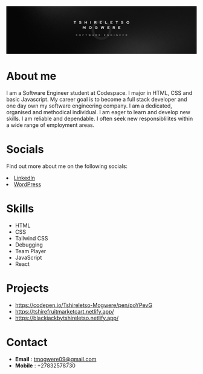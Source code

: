   
  <img src="Blue And Green Professional Technology LinkedIn Banner.png">

  # About me
  I am a Software Engineer student at Codespace. I major in HTML, CSS and basic Javascript. My career goal is to become a full stack developer and one day own my software engineering company. 
  I am a dedicated, organised and methodical individual. I am eager to learn and develop new skills. I am reliable and dependable.
  I often seek new responsiblilites within a wide range of employment areas.

  # Socials
  Find out more about me on the following socials:
      <link rel="stylesheet" href="https://cdnjs.cloudflare.com/ajax/libs/font-awesome/4.7.0/css/font-awesome.min.css">
   <li><a href="https://www.linkedin.com/in/tshireletso-mogwere-8aaba6246/"><i class="fa fa-linkedin-square"></i> LinkedIn</a></li>
   <li><a href="https://wordpress.com/posts/tshire02.wordpress.com"><i class="fa fa-wordpress"></i> WordPress</a></li>
   
  # Skills
  - HTML
  - CSS
  - Tailwind CSS
  - Debugging
  - Team Player
  - JavaScript
  - React

    
  # Projects 
  - https://codepen.io/Tshireletso-Mogwere/pen/poYPevG
  - https://tshirefruitmarketcart.netlify.app/
  - https://blackjackbytshireletso.netlify.app/
  
  # Contact
  - **Email** : tmogwere09@gmail.com
  - **Mobile** : +27832578730
  
  
  

